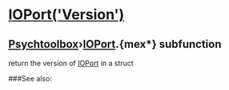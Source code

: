 # [IOPort('Version')](IOPort-Version) 
## [Psychtoolbox](Pyschtoolbox)&#8250;[IOPort](IOPort).{mex*} subfunction


return the version of [IOPort](IOPort) in a struct  


###See also:

